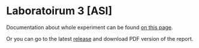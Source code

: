 # Laboratoirum 3 [ASI]

Documentation about whole experiment can be
found [on this page](https://olekzima.github.io/PJATK-ASI-2024_Lab-3_s24982/).

Or you can go to the latest [release](https://github.com/OlekZima/PJATK-ASI-2024_Lab-4_s24982/releases) and download PDF version of the report.
